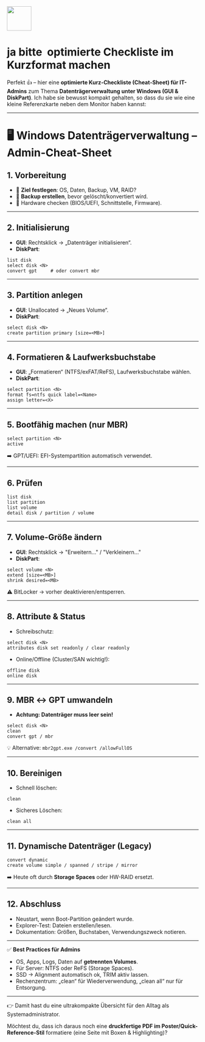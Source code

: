 <img src="https://r2cdn.perplexity.ai/pplx-full-logo-primary-dark%402x.png" style="height:64px;margin-right:32px"/>

# ja bitte  **optimierte Checkliste im Kurzformat** machen

Perfekt 👍 – hier eine **optimierte Kurz-Checkliste (Cheat-Sheet) für IT-Admins** zum Thema **Datenträgerverwaltung unter Windows (GUI \& DiskPart)**.
Ich habe sie bewusst kompakt gehalten, so dass du sie wie eine kleine Referenzkarte neben dem Monitor haben kannst:

***

# 🖥️ Windows Datenträgerverwaltung – Admin-Cheat-Sheet

## 1. Vorbereitung

- 📌 **Ziel festlegen**: OS, Daten, Backup, VM, RAID?
- 📌 **Backup erstellen**, bevor gelöscht/konvertiert wird.
- 📌 Hardware checken (BIOS/UEFI, Schnittstelle, Firmware).

***

## 2. Initialisierung

- **GUI**: Rechtsklick → „Datenträger initialisieren“.
- **DiskPart**:

```
list disk
select disk <N>
convert gpt     # oder convert mbr
```


***

## 3. Partition anlegen

- **GUI**: Unallocated → „Neues Volume“.
- **DiskPart**:

```
select disk <N>
create partition primary [size=<MB>]
```


***

## 4. Formatieren \& Laufwerksbuchstabe

- **GUI**: „Formatieren“ (NTFS/exFAT/ReFS), Laufwerksbuchstabe wählen.
- **DiskPart**:

```
select partition <N>
format fs=ntfs quick label=<Name>
assign letter=<X>
```


***

## 5. Bootfähig machen (nur MBR)

```
select partition <N>
active
```

➡️ GPT/UEFI: EFI-Systempartition automatisch verwendet.

***

## 6. Prüfen

```
list disk
list partition
list volume
detail disk / partition / volume
```


***

## 7. Volume-Größe ändern

- **GUI**: Rechtsklick → "Erweitern..." / "Verkleinern..."
- **DiskPart**:

```
select volume <N>
extend [size=<MB>]
shrink desired=<MB>
```


⚠️ BitLocker → vorher deaktivieren/entsperren.

***

## 8. Attribute \& Status

- Schreibschutz:

```
select disk <N>
attributes disk set readonly / clear readonly
```

- Online/Offline (Cluster/SAN wichtig!):

```
offline disk
online disk
```


***

## 9. MBR ↔ GPT umwandeln

- **Achtung: Datenträger muss leer sein!**

```
select disk <N>
clean
convert gpt / mbr
```

💡 Alternative: `mbr2gpt.exe /convert /allowFullOS`

***

## 10. Bereinigen

- Schnell löschen:

```
clean
```

- Sicheres Löschen:

```
clean all
```


***

## 11. Dynamische Datenträger (Legacy)

```
convert dynamic
create volume simple / spanned / stripe / mirror
```

➡️ Heute oft durch **Storage Spaces** oder HW-RAID ersetzt.

***

## 12. Abschluss

- Neustart, wenn Boot-Partition geändert wurde.
- Explorer-Test: Dateien erstellen/lesen.
- Dokumentation: Größen, Buchstaben, Verwendungszweck notieren.

***

✅ **Best Practices für Admins**

- OS, Apps, Logs, Daten auf **getrennten Volumes**.
- Für Server: NTFS oder ReFS (Storage Spaces).
- SSD → Alignment automatisch ok, TRIM aktiv lassen.
- Rechenzentrum: „clean“ für Wiederverwendung, „clean all“ nur für Entsorgung.

***

👉 Damit hast du eine ultrakompakte Übersicht für den Alltag als Systemadministrator.

Möchtest du, dass ich daraus noch eine **druckfertige PDF im Poster/Quick-Reference-Stil** formatiere (eine Seite mit Boxen \& Highlighting)?

